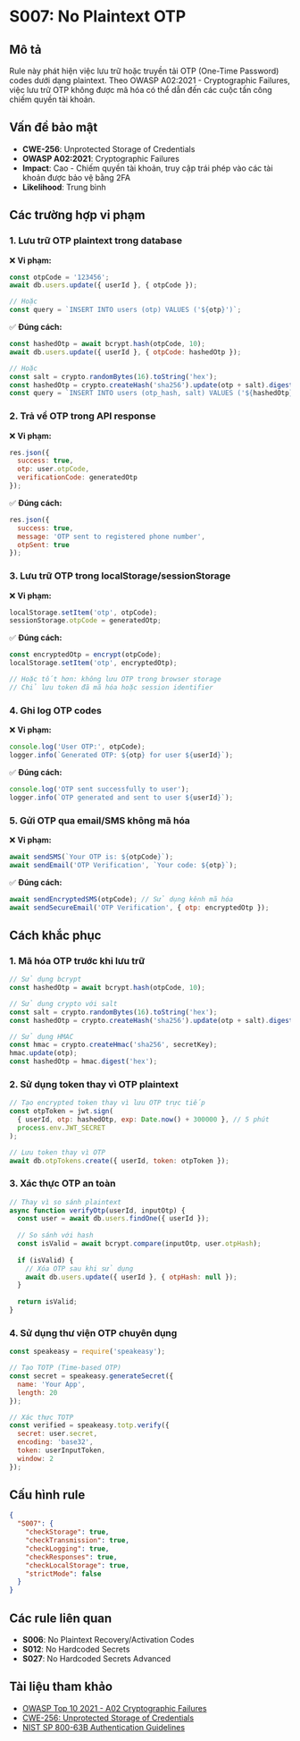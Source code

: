 # S007: No Plaintext OTP

## Mô tả

Rule này phát hiện việc lưu trữ hoặc truyền tải OTP (One-Time Password) codes dưới dạng plaintext. Theo OWASP A02:2021 - Cryptographic Failures, việc lưu trữ OTP không được mã hóa có thể dẫn đến các cuộc tấn công chiếm quyền tài khoản.

## Vấn đề bảo mật

- **CWE-256**: Unprotected Storage of Credentials
- **OWASP A02:2021**: Cryptographic Failures
- **Impact**: Cao - Chiếm quyền tài khoản, truy cập trái phép vào các tài khoản được bảo vệ bằng 2FA
- **Likelihood**: Trung bình

## Các trường hợp vi phạm

### 1. Lưu trữ OTP plaintext trong database

❌ **Vi phạm:**
```javascript
const otpCode = '123456';
await db.users.update({ userId }, { otpCode });

// Hoặc
const query = `INSERT INTO users (otp) VALUES ('${otp}')`;
```

✅ **Đúng cách:**
```javascript
const hashedOtp = await bcrypt.hash(otpCode, 10);
await db.users.update({ userId }, { otpCode: hashedOtp });

// Hoặc
const salt = crypto.randomBytes(16).toString('hex');
const hashedOtp = crypto.createHash('sha256').update(otp + salt).digest('hex');
const query = `INSERT INTO users (otp_hash, salt) VALUES ('${hashedOtp}', '${salt}')`;
```

### 2. Trả về OTP trong API response

❌ **Vi phạm:**
```javascript
res.json({ 
  success: true, 
  otp: user.otpCode,
  verificationCode: generatedOtp
});
```

✅ **Đúng cách:**
```javascript
res.json({ 
  success: true, 
  message: 'OTP sent to registered phone number',
  otpSent: true
});
```

### 3. Lưu trữ OTP trong localStorage/sessionStorage

❌ **Vi phạm:**
```javascript
localStorage.setItem('otp', otpCode);
sessionStorage.otpCode = generatedOtp;
```

✅ **Đúng cách:**
```javascript
const encryptedOtp = encrypt(otpCode);
localStorage.setItem('otp', encryptedOtp);

// Hoặc tốt hơn: không lưu OTP trong browser storage
// Chỉ lưu token đã mã hóa hoặc session identifier
```

### 4. Ghi log OTP codes

❌ **Vi phạm:**
```javascript
console.log('User OTP:', otpCode);
logger.info(`Generated OTP: ${otp} for user ${userId}`);
```

✅ **Đúng cách:**
```javascript
console.log('OTP sent successfully to user');
logger.info(`OTP generated and sent to user ${userId}`);
```

### 5. Gửi OTP qua email/SMS không mã hóa

❌ **Vi phạm:**
```javascript
await sendSMS(`Your OTP is: ${otpCode}`);
await sendEmail('OTP Verification', `Your code: ${otp}`);
```

✅ **Đúng cách:**
```javascript
await sendEncryptedSMS(otpCode); // Sử dụng kênh mã hóa
await sendSecureEmail('OTP Verification', { otp: encryptedOtp });
```

## Cách khắc phục

### 1. Mã hóa OTP trước khi lưu trữ

```javascript
// Sử dụng bcrypt
const hashedOtp = await bcrypt.hash(otpCode, 10);

// Sử dụng crypto với salt
const salt = crypto.randomBytes(16).toString('hex');
const hashedOtp = crypto.createHash('sha256').update(otp + salt).digest('hex');

// Sử dụng HMAC
const hmac = crypto.createHmac('sha256', secretKey);
hmac.update(otp);
const hashedOtp = hmac.digest('hex');
```

### 2. Sử dụng token thay vì OTP plaintext

```javascript
// Tạo encrypted token thay vì lưu OTP trực tiếp
const otpToken = jwt.sign(
  { userId, otp: hashedOtp, exp: Date.now() + 300000 }, // 5 phút
  process.env.JWT_SECRET
);

// Lưu token thay vì OTP
await db.otpTokens.create({ userId, token: otpToken });
```

### 3. Xác thực OTP an toàn

```javascript
// Thay vì so sánh plaintext
async function verifyOtp(userId, inputOtp) {
  const user = await db.users.findOne({ userId });
  
  // So sánh với hash
  const isValid = await bcrypt.compare(inputOtp, user.otpHash);
  
  if (isValid) {
    // Xóa OTP sau khi sử dụng
    await db.users.update({ userId }, { otpHash: null });
  }
  
  return isValid;
}
```

### 4. Sử dụng thư viện OTP chuyên dụng

```javascript
const speakeasy = require('speakeasy');

// Tạo TOTP (Time-based OTP)
const secret = speakeasy.generateSecret({
  name: 'Your App',
  length: 20
});

// Xác thực TOTP
const verified = speakeasy.totp.verify({
  secret: user.secret,
  encoding: 'base32',
  token: userInputToken,
  window: 2
});
```

## Cấu hình rule

```json
{
  "S007": {
    "checkStorage": true,
    "checkTransmission": true,
    "checkLogging": true,
    "checkResponses": true,
    "checkLocalStorage": true,
    "strictMode": false
  }
}
```

## Các rule liên quan

- **S006**: No Plaintext Recovery/Activation Codes
- **S012**: No Hardcoded Secrets  
- **S027**: No Hardcoded Secrets Advanced

## Tài liệu tham khảo

- [OWASP Top 10 2021 - A02 Cryptographic Failures](https://owasp.org/Top10/A02_2021-Cryptographic_Failures/)
- [CWE-256: Unprotected Storage of Credentials](https://cwe.mitre.org/data/definitions/256.html)
- [NIST SP 800-63B Authentication Guidelines](https://pages.nist.gov/800-63-3/sp800-63b.html)
